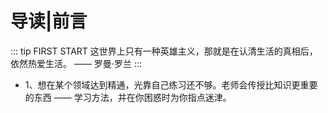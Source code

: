 # 导读|前言

::: tip FIRST START
这世界上只有一种英雄主义，那就是在认清生活的真相后，依然热爱生活。 —— 罗曼·罗兰
:::

- 1、想在某个领域达到精通，光靠自己练习还不够。老师会传授比知识更重要的东西 —— 学习方法，并在你困惑时为你指点迷津。